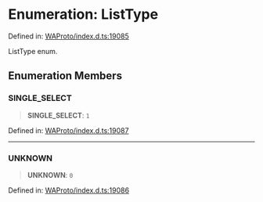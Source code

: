 # Enumeration: ListType

Defined in: [WAProto/index.d.ts:19085](https://github.com/Fokusdotid/Baileys/blob/982cc5b3c62bfc7b56d2f8f8427b6c1a2dda856f/WAProto/index.d.ts#L19085)

ListType enum.

## Enumeration Members

### SINGLE\_SELECT

> **SINGLE\_SELECT**: `1`

Defined in: [WAProto/index.d.ts:19087](https://github.com/Fokusdotid/Baileys/blob/982cc5b3c62bfc7b56d2f8f8427b6c1a2dda856f/WAProto/index.d.ts#L19087)

***

### UNKNOWN

> **UNKNOWN**: `0`

Defined in: [WAProto/index.d.ts:19086](https://github.com/Fokusdotid/Baileys/blob/982cc5b3c62bfc7b56d2f8f8427b6c1a2dda856f/WAProto/index.d.ts#L19086)
